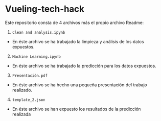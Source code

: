 # Vueling-tech-hack

Este repositorio consta de 4 archivos más el propio archivo Readme:

1. `Clean and analysis.ipynb`
  - En éste archivo se ha trabajado la limpieza y análisis de los datos expuestos.

2. `Machine Learning.ipynb`
  - En éste archivo se ha trabajado la predicción para los datos expuestos.

3. `Presentación.pdf`
  - En éste archivo se ha hecho una pequeña presentación del trabajo realizado.

4. `template_2.json`
  - En éste archivo se han expuesto los resultados de la predicción realizada
